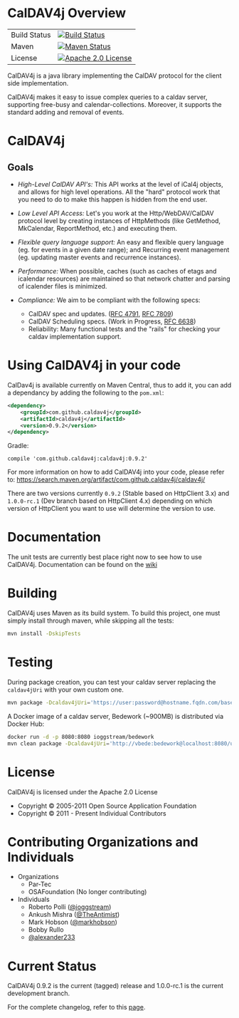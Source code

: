  # CalDAV4j Overview

|              |                                                                                                                                                                             |
|--------------|-----------------------------------------------------------------------------------------------------------------------------------------------------------------------------|
| Build Status | [![Build Status](https://travis-ci.org/caldav4j/caldav4j.svg?branch=master)](https://travis-ci.org/caldav4j/caldav4j)                                                       |
| Maven        | [![Maven Status](https://maven-badges.herokuapp.com/maven-central/com.github.caldav4j/caldav4j/badge.svg)](https://search.maven.org/artifact/com.github.caldav4j/caldav4j/) |
| License      | [![Apache 2.0 License](https://img.shields.io/hexpm/l/plug.svg)](https://www.apache.org/licenses/LICENSE-2.0)                                                               |





CalDAV4j is a java library implementing the CalDAV protocol for the client side implementation.

CalDAV4j makes it easy to issue complex queries to a caldav server, supporting free-busy and calendar-collections. Moreover, it supports the standard adding and removal of events.

# CalDAV4j

## Goals

 - _High-Level CalDAV API's:_ This API works at the level of iCal4j objects, and allows for high level operations. All the "hard" protocol work that you need to do to make this happen is hidden from the end user.

 - _Low Level API Access:_ Let's you work at the Http/WebDAV/CalDAV protocol level by creating instances of HttpMethods (like GetMethod, MkCalendar, ReportMethod, etc.) and executing them.

 - _Flexible query language support:_ An easy and flexible query language (eg. for events in a given date range); and Recurring event management (eg. updating master events and recurrence instances).

 - _Performance:_ When possible, caches (such as caches of etags and icalendar resources) are maintained so that network chatter and parsing of icalender files is minimized.

 - _Compliance:_ We aim to be compliant with the following specs:
   * CalDAV spec and updates. ([RFC 4791](https://tools.ietf.org/html/rfc4791), [RFC 7809](https://tools.ietf.org/html/rfc7809))
   * CalDAV Scheduling specs. (Work in Progress, [RFC 6638](https://tools.ietf.org/html/rfc6638))
   * Reliability: Many functional tests and the "rails" for checking your caldav implementation support.

# Using CalDAV4j in your code

CalDav4j is available currently on Maven Central, thus to add it, you can add a dependancy by adding the following to the `pom.xml`:

```xml
<dependency>
    <groupId>com.github.caldav4j</groupId>
    <artifactId>caldav4j</artifactId>
    <version>0.9.2</version>
</dependency>
```

Gradle:

```
compile 'com.github.caldav4j:caldav4j:0.9.2'
```

For more information on how to add CalDAV4j into your code, please refer to: https://search.maven.org/artifact/com.github.caldav4j/caldav4j/

There are two versions currently `0.9.2` (Stable based on HttpClient 3.x) and `1.0.0-rc.1` (Dev branch based on HttpClient 4.x) depending on which version of HttpClient you want to use will determine the version to use.

# Documentation

The unit tests are currently best place right now to see how to use CalDAV4j. Documentation can be found on the [wiki](https://github.com/caldav4j/caldav4j/wiki)

# Building

CalDAV4j uses Maven as its build system. To build this project, one must simply install through maven, while skipping all the tests:

```sh
mvn install -DskipTests
```

# Testing

During package creation, you can test your caldav server replacing the `caldav4jUri` with your own custom one.

```sh
mvn package -Dcaldav4jUri='https://user:password@hostname.fqdn.com/base/user/collections/'
```

A Docker image of a caldav server, Bedework (~900MB) is distributed via Docker Hub:

```sh
docker run -d -p 8080:8080 ioggstream/bedework
mvn clean package -Dcaldav4jUri='http://vbede:bedework@localhost:8080/ucaldav/user/vbede/'
```

# License

CalDAV4j is licensed under the Apache 2.0 License
 - Copyright © 2005-2011 Open Source Application Foundation
 - Copyright © 2011 - Present Individual Contributors

# Contributing Organizations and Individuals

 * Organizations
   - Par-Tec
   - OSAFoundation (No longer contributing)
 * Individuals
   - Roberto Polli ([@ioggstream](https://github.com/ioggstream))
   - Ankush Mishra ([@TheAntimist](https://github.com/TheAntimist))
   - Mark Hobson ([@markhobson](https://github.com/markhobson))
   - Bobby Rullo
   - [@alexander233](https://github.com/alexander233)

# Current Status

CalDAV4j 0.9.2 is the current (tagged) release and 1.0.0-rc.1 is the current development branch.

For the complete changelog, refer to this [page](https://github.com/caldav4j/caldav4j/wiki/Changelog).
